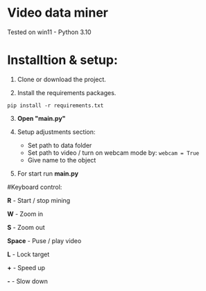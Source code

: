 # Video data miner


Tested on
win11 - Python 3.10


#  Installtion & setup:

1. Clone or download the project.

2. Install the requirements packages.
```
pip install -r requirements.txt
```

3. **Open "main.py"**

4. Setup adjustments section:
    * Set path to data folder
    * Set path to video / turn on webcam mode by:  ```webcam = True```
    * Give name to the object 

5. For start run **main.py**


#Keyboard control:


**R** - Start / stop mining

**W** - Zoom in

**S** - Zoom out

**Space**  - Puse / play video

**L** - Lock target

**+** - Speed up

**-** - Slow down


